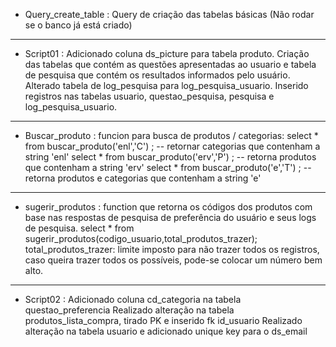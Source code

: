 * Query_create_table :
	Query de criação das tabelas básicas (Não rodar se o banco já está criado)

----------------------------------------------------------------
* Script01 :
	Adicionado coluna ds_picture para tabela produto.
	Criação das tabelas que contém as questões apresentadas ao usuario e tabela de pesquisa que contém os resultados informados pelo usuário.
	Alterado tabela de log_pesquisa para log_pesquisa_usuario.
	Inserido registros nas tabelas usuario, questao_pesquisa, pesquisa e log_pesquisa_usuario.

----------------------------------------------------------------
* Buscar_produto :
	funcion para busca de produtos / categorias:
	select * from buscar_produto('enl','C') ; -- retornar categorias que contenham a string 'enl'
	select * from buscar_produto('erv','P') ; -- retorna produtos que contenham a string 'erv'
	select * from buscar_produto('e','T') ; -- retorna produtos e categorias que contenham a string 'e'

----------------------------------------------------------------
* sugerir_produtos :
	function que retorna os códigos dos produtos com base nas respostas de pesquisa de preferência do usuário e seus logs de pesquisa.
	select * from sugerir_produtos(codigo_usuario,total_produtos_trazer);
	total_produtos_trazer: limite imposto para não trazer todos os registros, caso queira trazer todos os possíveis, pode-se colocar um número bem alto.

----------------------------------------------------------------
* Script02 :
	Adicionado coluna cd_categoria na tabela questao_preferencia
	Realizado alteração na tabela produtos_lista_compra, tirado PK e inserido fk id_usuario
	Realizado alteração na tabela usuario e adicionado unique key para o ds_email
